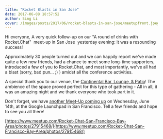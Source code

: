 ```yaml
---
title: "Rocket Blasts in San Jose"
date: 2017-06-08 18:57:52
author: Sing Li
cover: /images/posts/2017/06/rocket-blasts-in-san-jose/meetupfront.jpeg
---
```


Hi everyone, A very quick follow-up on our "A round of drinks with Rocket.Chat"  meet-up in San Jose  yesterday evening: It was a resounding success!

Approximately 30 people turned out and we can happily report we've made quite a few new friends, had a chance to meet some long-time supporters, introduced a few of you to Rocket.Chat, and most importantly, we've all had a blast (sorry, bad pun... ;) ) amidst all the conference activities.

A special thank you to our venue, the [Continental Bar, Lounge, & Patio](http://thecontinentalbar.com/)! The ambience of the space proved perfect for this type of gathering - All in all, it was an amazing night and we thank everyone who took part in it.

Don't forget, we have [another Meet-Up coming up](https://www.meetup.com/Rocket-Chat-San-Francisco-Bay-Area/events/240073568/) on Wednesday, June 14th, at the Google Launchpad in San Francisco. Tell a few friends and hope to see you all there!

[https://www.meetup.com/Rocket-Chat-San-Francisco-Bay-Area/photos/27915468/](https://www.meetup.com/Rocket-Chat-San-Francisco-Bay-Area/photos/27915468/)
